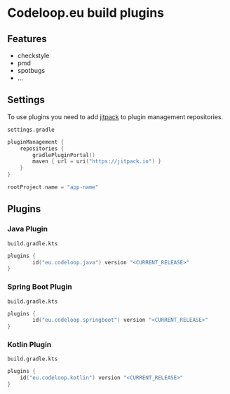 # Codeloop.eu build plugins

## Features

* checkstyle
* pmd
* spotbugs
* ...

## Settings

To use plugins you need to add [jitpack](https://jitpack.io) to plugin management repositories.

`settings.gradle`

```kts
pluginManagement {
    repositories {
        gradlePluginPortal()
        maven { url = uri("https://jitpack.io") }
    }
}

rootProject.name = "app-name"
```

## Plugins

### Java Plugin

`build.gradle.kts`

```kts
plugins {
        id("eu.codeloop.java") version "<CURRENT_RELEASE>"
}
```

### Spring Boot Plugin

`build.gradle.kts`

```kts
plugins {
        id("eu.codeloop.springboot") version "<CURRENT_RELEASE>"
}
```

### Kotlin Plugin

`build.gradle.kts`

```kts
plugins {
    id("eu.codeloop.kotlin") version "<CURRENT_RELEASE>"
}
```
